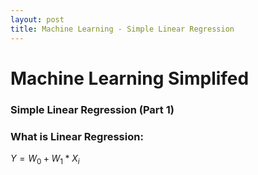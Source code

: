```yaml
---
layout: post
title: Machine Learning - Simple Linear Regression
---
```


# Machine Learning Simplifed
### Simple Linear Regression (Part 1) 


### What is Linear Regression:

$Y = W_0 + W_1 * X_i$
